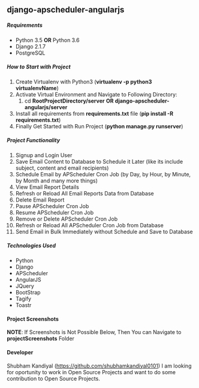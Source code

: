 ## django-apscheduler-angularjs

##### **Requirements**
* Python 3.5 **OR** Python 3.6
* Django 2.1.7 
* PostgreSQL

##### **How to Start with Project**
1. Create Virtualenv with Python3 (__virtualenv -p python3 virtualenvName__) 
2. Activate Virtual Environment and Navigate to Following Directory:
	1. cd __RootProjectDirectory/server__ **OR** __django-apscheduler-angularjs/server__ 
3. Install all requirements from **requirements.txt** file (__pip install -R requirements.txt__)
4. Finally Get Started with Run Project (__python manage.py runserver__)

##### **Project Functionality**
1. Signup and Login User
2. Save Email Content to Database to Schedule it Later (like its include subject, content and email recipients)
3. Schedule Email by APScheduler Cron Job (by Day, by Hour, by Minute, by Month and many more things)
4. View Email Report Details
5. Refresh or Reload All Email Reports Data from Database
6. Delete Email Report
7. Pause APScheduler Cron Job
8. Resume APScheduler Cron Job
8. Remove or Delete APScheduler Cron Job
9. Refresh or Reload All APScheduler Cron Job from Database
10. Send Email in Bulk Immediately without Schedule and Save to Database

##### **Technologies Used**
* Python
* Django 
* APScheduler
* AngularJS 
* JQuery
* BootStrap
* Tagify
* Toastr

#### **Project Screenshots**

__NOTE__: If Screenshots is Not Possible Below, Then You can Navigate to __projectScreenshots__ Folder 

#### **Developer**
Shubham Kandiyal (https://github.com/shubhamkandiyal0101)
I am looking for oportunity to work in Open Source Projects and want to do some contribution to Open Source Projects. 
